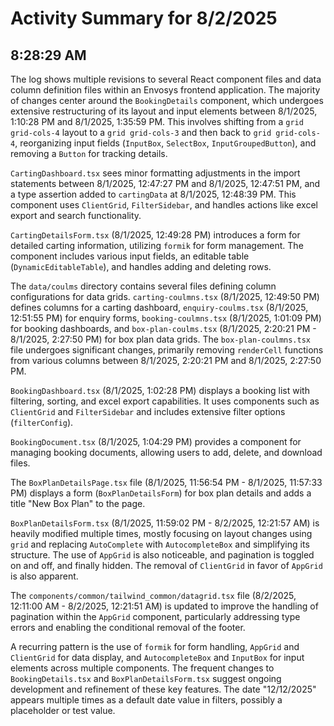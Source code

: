 # Activity Summary for 8/2/2025

## 8:28:29 AM
The log shows multiple revisions to several React component files and data column definition files within an Envosys frontend application.  The majority of changes center around the `BookingDetails` component, which undergoes extensive restructuring of its layout and input elements between 8/1/2025, 1:10:28 PM and 8/1/2025, 1:35:59 PM.  This involves shifting from a `grid grid-cols-4` layout to a `grid grid-cols-3` and then back to `grid grid-cols-4`, reorganizing input fields (`InputBox`, `SelectBox`, `InputGroupedButton`), and removing a `Button` for tracking details.

`CartingDashboard.tsx` sees minor formatting adjustments in the import statements between 8/1/2025, 12:47:27 PM and 8/1/2025, 12:47:51 PM, and a type assertion added to `cartingData` at 8/1/2025, 12:48:39 PM. This component uses `ClientGrid`, `FilterSidebar`, and handles actions like excel export and search functionality.

`CartingDetailsForm.tsx` (8/1/2025, 12:49:28 PM) introduces a form for detailed carting information, utilizing `formik` for form management.  The component includes various input fields, an editable table (`DynamicEditableTable`), and handles adding and deleting rows.

The `data/coulms` directory contains several files defining column configurations for data grids.  `carting-coulmns.tsx` (8/1/2025, 12:49:50 PM) defines columns for a carting dashboard, `enquiry-coulms.tsx` (8/1/2025, 12:51:55 PM) for enquiry forms, `booking-coulmns.tsx` (8/1/2025, 1:01:09 PM) for booking dashboards, and `box-plan-coulms.tsx` (8/1/2025, 2:20:21 PM - 8/1/2025, 2:27:50 PM) for box plan data grids.  The `box-plan-coulmns.tsx` file undergoes significant changes, primarily removing `renderCell` functions from various columns between 8/1/2025, 2:20:21 PM and 8/1/2025, 2:27:50 PM.

`BookingDashboard.tsx` (8/1/2025, 1:02:28 PM) displays a booking list with filtering, sorting, and excel export capabilities. It uses components such as `ClientGrid` and `FilterSidebar` and includes extensive filter options (`filterConfig`).

`BookingDocument.tsx` (8/1/2025, 1:04:29 PM) provides a component for managing booking documents, allowing users to add, delete, and download files.

The `BoxPlanDetailsPage.tsx` file (8/1/2025, 11:56:54 PM - 8/1/2025, 11:57:33 PM) displays a form (`BoxPlanDetailsForm`) for box plan details and adds a title "New Box Plan" to the page.

`BoxPlanDetailsForm.tsx`  (8/1/2025, 11:59:02 PM - 8/2/2025, 12:21:57 AM) is heavily modified multiple times, mostly focusing on layout changes using `grid` and replacing `AutoComplete` with `AutocompleteBox` and simplifying its structure. The use of `AppGrid` is also noticeable, and pagination is toggled on and off, and finally hidden.  The removal of `ClientGrid` in favor of `AppGrid` is also apparent.

The `components/common/tailwind_common/datagrid.tsx` file (8/2/2025, 12:11:00 AM - 8/2/2025, 12:21:51 AM) is updated to improve the handling of pagination within the `AppGrid` component, particularly addressing type errors and enabling the conditional removal of the footer.

A recurring pattern is the use of `formik` for form handling, `AppGrid` and `ClientGrid` for data display, and  `AutocompleteBox` and `InputBox` for input elements across multiple components. The frequent changes to `BookingDetails.tsx` and `BoxPlanDetailsForm.tsx` suggest ongoing development and refinement of these key features.  The date "12/12/2025" appears multiple times as a default date value in filters, possibly a placeholder or test value.
